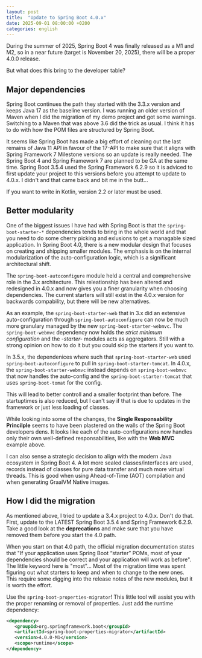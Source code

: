 ```yaml
---
layout: post
title:  "Update to Spring Boot 4.0.x"
date: 2025-09-01 08:00:00 +0200
categories: english
---
```


During the summer of 2025, Spring Boot 4 was finally released as a M1 and M2, so in a near future (target is November 20, 2025), there will be a proper 4.0.0 release. 

But what does this bring to the developer table?

## Major dependencies

Spring Boot continues the path they started with the 3.3.x version and keeps Java 17 as the baseline version. I was running an older version of Maven when I did the migration of my demo project and got some warnings. Switching to a Maven that was above 3.6 did the trick as usual. I think it has to do with how the POM files are structured by Spring Boot.

It seems like Spring Boot has made a big effort of cleaning out the last remains of Java 11 API in favour of the 17-API to make sure that it aligns with Spring Framework 7 Milestone versions so an update is really needed. The Spring Boot 4 and Spring Framework 7 are planned to be GA at the same time. Spring Boot 3.5.4 used the Spring Framework 6.2.9 so it is adviced to first update your project to this versions before you attempt to update to 4.0.x. I didn't and that came back and bit me in the butt...

If you want to write in Kotlin, version 2.2 or later must be used.

## Better modularity

One of the biggest issues I have had with Spring Boot is that the `spring-boot-starter-*` dependencies tends to bring in the whole world and that you need to do some cherry picking and exlusions to get a managable sized application. In Spring Boot 4.0, there is a new modular design that focuses on creating and shipping smaller modules.  The emphasis is on the internal modularization of the auto-configuration logic, which is a significant architectural shift. 

The `spring-boot-autoconfigure` module held a central and comprehensive role in the 3.x architecture. This releationship has been altered and redesigned in 4.0.x and now gives you a finer granularity when choosing dependencies. The current starters will still exist in the 4.0.x version for backwards compability, but there will be new alternatives.

As an example, the `spring-boot-starter-web` that in 3.x did an extensive auto-configuration through `spring-boot-autoconfigure` can now be much more granulary managed by the new `spring-boot-starter-webmvc`. The `spring-boot-webmvc` dependency now holds the *strict minimum configuration* and the *-starter-* modules acts as aggregators. Still with a strong opinion on how to do it but you could skip the starters if you want to.

In 3.5.x, the dependenices where such that `spring-boot-starter-web` used `spring-boot-autoconfigure` to pull in `spring-boot-starter-tomcat`. In 4.0.x, the `spring-boot-starter-webmvc` instead depends on `spring-boot-webmvc` that now handles the auto-config and the `spring-boot-starter-tomcat` that uses `spring-boot-tomat` for the config.

This will lead to better controll and a smaller footprint than before. The startuptimes is also reduced, but I can't say if that is due to updates in the framework or just less loading of classes.

While looking into some of the changes, the **Single Responsability Princilple** seems to have been plastered on the walls of the Spring Boot developers dens. It looks like each of the auto-configurations now handles only their own well-defined responsabilities, like with the **Web MVC** example above.

I can also sense a strategic decision to align with the modern Java ecosystem in Spring Boot 4. A lot more sealed classes/interfaces are used, records instead of classes for pure data transfer and much more virtual threads. This is good when using Ahead-of-Time (AOT) compilation and when generating GraalVM Native images.


## How I did the migration

As mentioned above, I tried to update a 3.4.x project to 4.0.x. Don't do that. First, update to the LATEST Spring Boot 3.5.4 and Spring Framework 6.2.9. Take a good look at the **deprecations** and make sure that you have removed them before you start the 4.0 path.

When you start on that 4.0 path, the official migration documentation states that "If your application uses Spring Boot “starter” POMs, most of your dependencies should be correct and your application will work as before". The little keyword here is "most"... Most of the migration time was spent figuring out what starters to keep and when to change to the new ones. This require some digging into the release notes of the new modules, but it is worth the effort.

Use the `spring-boot-properties-migrator`! This little tool will assist you with the proper renaming or removal of properties. Just add the runtime dependency:

 ```xml
 <dependency>
    <groupId>org.springframework.boot</groupId>
    <artifactId>spring-boot-properties-migrator</artifactId>
    <version>4.0.0-M1</version>
    <scope>runtime</scope>
</dependency>
```






